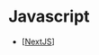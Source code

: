 # Javascript

- [[NextJS]]

[//begin]: # "Autogenerated link references for markdown compatibility"
[NextJS]: NextJS.md "NextJS"
[//end]: # "Autogenerated link references"

